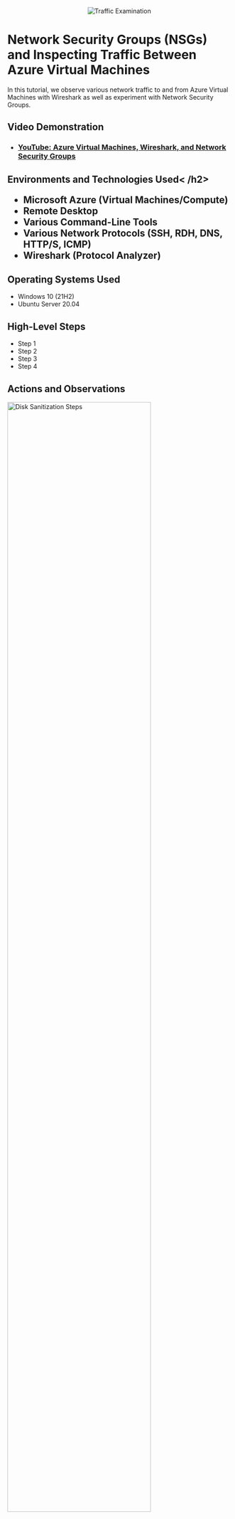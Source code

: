 <p align="center"> 
<img src="https://i.imgur.com/Ua7udoS.png" alt="Traffic Examination"/> 
</p> 

<h1>Network Security Groups (NSGs) and Inspecting Traffic Between Azure Virtual Machines</h1> 
In this tutorial, we observe various network traffic to and from Azure Virtual Machines with Wireshark as well as experiment with Network Security Groups. <br /> 


<h2>Video Demonstration</h2> 

- ### [YouTube: Azure Virtual Machines, Wireshark, and Network Security Groups](https://www.youtube.com) 

<h2>Environments and Technologies Used< /h2> 

- Microsoft Azure (Virtual Machines/Compute) 
- Remote Desktop 
- Various Command-Line Tools 
- Various Network Protocols (SSH, RDH, DNS, HTTP/S, ICMP) 
- Wireshark (Protocol Analyzer) 

<h2>Operating Systems Used </h2> 

- Windows 10 (21H2) 
- Ubuntu Server 20.04 

<h2>High-Level Steps</h2> 

- Step 1 
- Step 2 
- Step 3 
- Step 4 

<h2>Actions and Observations</h2> 

<p> 
<img src="https://i.imgur.com/DJmEXEB.png" height="80%" width="80%" alt="Disk Sanitization Steps"/> 
</p> 
<p> 
Hello everyone It is important to pursue a course of study, but it is time for this to happen with great effort and pain. For to come to the smallest detail, no one should practice any kind of work unless he derives some benefit from it. Do not be angry with the pain in the rebuke, in the pleasure he wants to be a hair from the pain, let him run away from the pain. 
</p> 
<br /> 

<p> 
<img src="https://i.imgur.com/DJmEXEB.png" height="80%" width="80%" alt="Disk Sanitization Steps"/ > 
</p> 
<p> 
The pain itself is very important, it will be followed by the client, but it will happen at the same time as a lot of work and pain. For to come to the smallest detail, no one should practice any kind of work unless he derives some benefit from it. Do not be angry with the pain in the rebuke, in the pleasure he wants to be a hair from the pain, let him run away from the pain. 
</p> 
<br /> 

<p> 
<img src="https://i.imgur.com/DJmEXEB.png" height="80%" width="80%" alt="Disk Sanitization Steps"/ > 
</p> 
<p> 
The pain itself is very important, it will be followed by the client, but it will happen at the same time as a lot of work and pain. For to come to the smallest detail, no one should practice any kind of work unless he derives some benefit from it.Do not be angry with the pain in the rebuke, in the pleasure he wants to be a hair from the pain, let him run away from the pain. 
</p> 
<br />
